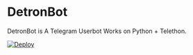 # DetronBot
DetronBot is A Telegram Userbot Works on Python + Telethon.


[![Deploy](https://www.herokucdn.com/deploy/button.svg)](https://heroku.com/deploy?template=https://github.com/xdipesh/DetronBot)
